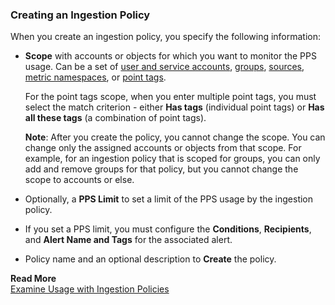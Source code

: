 ### Creating an Ingestion Policy
When you create an ingestion policy, you specify the following information:

* **Scope** with accounts or objects for which you want to monitor the PPS usage. Can be a set of [user and service accounts](http://docs.wavefront.com/authorization-faq.html#what-are-user--service-accounts), [groups](http://docs.wavefront.com/users_roles.html#create-a-group), [sources](http://docs.wavefront.com/sources_managing.html), [metric namespaces](http://docs.wavefront.com/metrics_managing.html#metrics-browser), or [point tags](http://docs.wavefront.com/metrics_managing.html#time-series-with-tags).

    For the point tags scope, when you enter multiple point tags, you must select the match criterion - either **Has tags** (individual point tags) or **Has all these tags** (a combination of point tags).

    **Note**: After you create the policy, you cannot change the scope. You can change only the assigned accounts or objects from that scope. For example, for an ingestion policy that is scoped for groups, you can only add and remove groups for that policy, but you cannot change the scope to accounts or else.
* Optionally, a **PPS Limit** to set a limit of the PPS usage by the ingestion policy.
* If you set a PPS limit, you must configure the **Conditions**, **Recipients**, and **Alert Name and Tags** for the associated alert.
* Policy name and an optional description to **Create** the policy.

**Read More**<br/>
[Examine Usage with Ingestion Policies](https://docs.wavefront.com/ingestion_policies.html)
